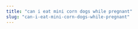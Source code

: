 ```yaml
---
title: "can i eat mini corn dogs while pregnant"
slug: "can-i-eat-mini-corn-dogs-while-pregnant"
---
```


